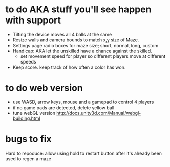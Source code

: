 
# to do AKA stuff you'll see happen with support
- Tilting the device moves all 4 balls at the same
- Resize walls and camera bounds to match x,y size of Maze.
- Settings page radio boxes for maze size; short, normal, long, custom
- Handicap: AKA let the unskilled have a chance against the skilled.
   - set movement speed for player so different players move at different speeds
- Keep score. keep track of how often a color has won.

# to do web version
- use WASD, arrow keys, mouse and a gamepad to control 4 players
- if no game pads are detected, delete yellow ball
- tune webGL version http://docs.unity3d.com/Manual/webgl-building.html

# bugs to fix
Hard to repoduce: allow using hold to restart button after it's already been used to regen a maze
